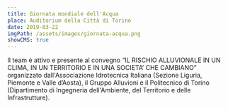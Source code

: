 ```yaml
---
title: Giornata mondiale dell'Acqua
place: Auditorium della Città di Torino
date: 2019-03-22
imgPath: /assets/images/giornata-acqua.png
showCMS: true
---
```

Il team è attivo e presente al convegno “IL RISCHIO ALLUVIONALE IN UN CLIMA, IN UN TERRITORIO E IN UNA SOCIETA’ CHE CAMBIANO” organizzato dall'Associazione Idrotecnica Italiana (Sezione Liguria, Piemonte e Valle d’Aosta), il Gruppo Alluvioni e il Politecnico di Torino (Dipartimento di Ingegneria dell'Ambiente, del Territorio e delle Infrastrutture).